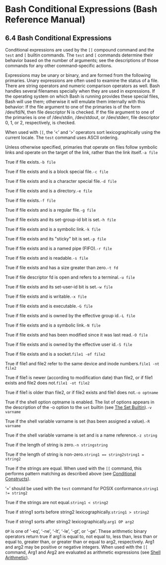 # Bash Conditional Expressions \(Bash Reference Manual\)

## 6.4 Bash Conditional Expressions

Conditional expressions are used by the `[[` compound command and the `test` and `[` builtin commands. The `test` and `[` commands determine their behavior based on the number of arguments; see the descriptions of those commands for any other command-specific actions.

Expressions may be unary or binary, and are formed from the following primaries. Unary expressions are often used to examine the status of a file. There are string operators and numeric comparison operators as well. Bash handles several filenames specially when they are used in expressions. If the operating system on which Bash is running provides these special files, Bash will use them; otherwise it will emulate them internally with this behavior: If the file argument to one of the primaries is of the form /dev/fd/N, then file descriptor N is checked. If the file argument to one of the primaries is one of /dev/stdin, /dev/stdout, or /dev/stderr, file descriptor 0, 1, or 2, respectively, is checked.

When used with `[[`, the ‘&lt;’ and ‘&gt;’ operators sort lexicographically using the current locale. The `test` command uses ASCII ordering.

Unless otherwise specified, primaries that operate on files follow symbolic links and operate on the target of the link, rather than the link itself.`-a file`

True if file exists.`-b file`

True if file exists and is a block special file.`-c file`

True if file exists and is a character special file.`-d file`

True if file exists and is a directory.`-e file`

True if file exists.`-f file`

True if file exists and is a regular file.`-g file`

True if file exists and its set-group-id bit is set.`-h file`

True if file exists and is a symbolic link.`-k file`

True if file exists and its "sticky" bit is set.`-p file`

True if file exists and is a named pipe \(FIFO\).`-r file`

True if file exists and is readable.`-s file`

True if file exists and has a size greater than zero.`-t fd`

True if file descriptor fd is open and refers to a terminal.`-u file`

True if file exists and its set-user-id bit is set.`-w file`

True if file exists and is writable.`-x file`

True if file exists and is executable.`-G file`

True if file exists and is owned by the effective group id.`-L file`

True if file exists and is a symbolic link.`-N file`

True if file exists and has been modified since it was last read.`-O file`

True if file exists and is owned by the effective user id.`-S file`

True if file exists and is a socket.`file1 -ef file2`

True if file1 and file2 refer to the same device and inode numbers.`file1 -nt file2`

True if file1 is newer \(according to modification date\) than file2, or if file1 exists and file2 does not.`file1 -ot file2`

True if file1 is older than file2, or if file2 exists and file1 does not.`-o optname`

True if the shell option optname is enabled. The list of options appears in the description of the -o option to the `set` builtin \(see [The Set Builtin](the-set-builtin-bash-reference-manual.md#The-Set-Builtin)\).`-v varname`

True if the shell variable varname is set \(has been assigned a value\).`-R varname`

True if the shell variable varname is set and is a name reference.`-z string`

True if the length of string is zero.`-n stringstring`

True if the length of string is non-zero.`string1 == string2string1 = string2`

True if the strings are equal. When used with the `[[` command, this performs pattern matching as described above \(see [Conditional Constructs](conditional-constructs-bash-reference-manual.md#Conditional-Constructs)\).

‘=’ should be used with the `test` command for POSIX conformance.`string1 != string2`

True if the strings are not equal.`string1 < string2`

True if string1 sorts before string2 lexicographically.`string1 > string2`

True if string1 sorts after string2 lexicographically.`arg1 OP arg2`

`OP` is one of ‘-eq’, ‘-ne’, ‘-lt’, ‘-le’, ‘-gt’, or ‘-ge’. These arithmetic binary operators return true if arg1 is equal to, not equal to, less than, less than or equal to, greater than, or greater than or equal to arg2, respectively. Arg1 and arg2 may be positive or negative integers. When used with the `[[` command, Arg1 and Arg2 are evaluated as arithmetic expressions \(see [Shell Arithmetic](shell-arithmetic-bash-reference-manual.md#Shell-Arithmetic)\).

